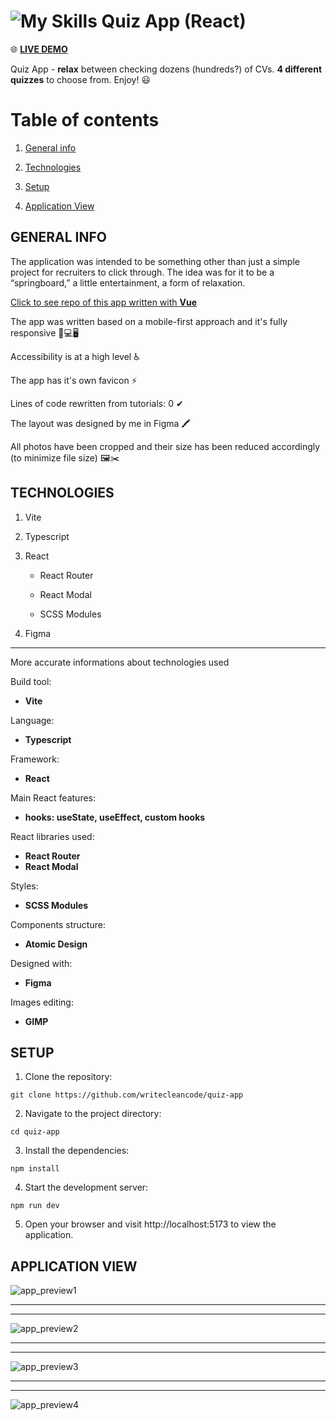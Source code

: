 # ![My Skills](https://skillicons.dev/icons?i=react) Quiz App (React)

🌐 [**LIVE DEMO**](https://writecleancode.github.io/quiz-app/)



Quiz App - **relax** between checking dozens (hundreds?) of CVs. **4 different quizzes** to choose from. Enjoy! 😃



# Table of contents

1. [General info](#general-info)

2. [Technologies](#technologies)

3. [Setup](#setup)

4. [Application View](application-view)



## GENERAL INFO

The application was intended to be something other than just a simple project for recruiters to click through. The idea was for it to be a “springboard,” a little entertainment, a form of relaxation.

[Click to see repo of this app written with **Vue**](https://github.com/writecleancode/quiz-app-vue)

The app was written based on a mobile-first approach and it's fully responsive 📱💻🖥

Accessibility is at a high level ♿

The app has it's own favicon ⚡

Lines of code rewritten from tutorials: 0 ✔

The layout was designed by me in Figma 🖍

All photos have been cropped and their size has been reduced accordingly (to minimize file size) 🖼✂



## TECHNOLOGIES

1. Vite

2. Typescript

3. React

    - React Router

    - React Modal

    - SCSS Modules

4. Figma

---

More accurate informations about technologies used

Build tool:
- **Vite**

Language:
- **Typescript**

Framework:
- **React**

Main React features:
- **hooks: useState, useEffect, custom hooks**

React libraries used:
- **React Router**
- **React Modal**

Styles:
- **SCSS Modules**

Components structure:
- **Atomic Design**

Designed with:
- **Figma**

Images editing:
- **GIMP**


## SETUP

1. Clone the repository:

```
git clone https://github.com/writecleancode/quiz-app
```

2. Navigate to the project directory:

```
cd quiz-app
```

3. Install the dependencies:

```
npm install
```

4. Start the development server:

```
npm run dev
```

5. Open your browser and visit http://localhost:5173 to view the application.



## APPLICATION VIEW

![app_preview1](https://github.com/writecleancode/quiz-app/assets/143826285/0a4d708e-cc23-49e8-95b7-b3b7fea9bbfc)
***
***
![app_preview2](https://github.com/writecleancode/quiz-app/assets/143826285/0207aafb-f250-49a8-bee6-fa5cd69e3793)
***
***
![app_preview3](https://github.com/writecleancode/quiz-app/assets/143826285/57380988-f700-4ad4-aa89-f72c8d8e9b9e)
***
***
![app_preview4](https://github.com/writecleancode/quiz-app/assets/143826285/7545c569-bc94-41c1-b2f5-c73102754aed)